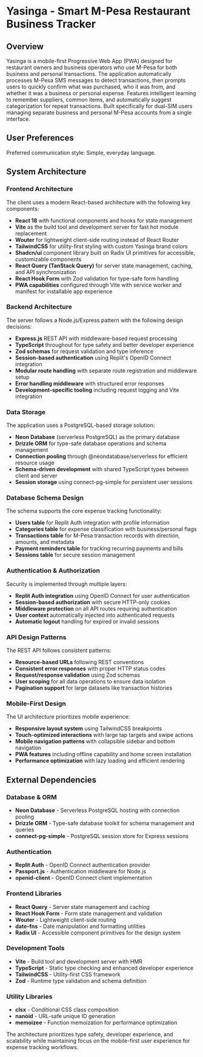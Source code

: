 # Yasinga - Smart M-Pesa Restaurant Business Tracker

## Overview

Yasinga is a mobile-first Progressive Web App (PWA) designed for restaurant owners and business operators who use M-Pesa for both business and personal transactions. The application automatically processes M-Pesa SMS messages to detect transactions, then prompts users to quickly confirm what was purchased, who it was from, and whether it was a business or personal expense. Features intelligent learning to remember suppliers, common items, and automatically suggest categorization for repeat transactions. Built specifically for dual-SIM users managing separate business and personal M-Pesa accounts from a single interface.

## User Preferences

Preferred communication style: Simple, everyday language.

## System Architecture

### Frontend Architecture
The client uses a modern React-based architecture with the following key components:
- **React 18** with functional components and hooks for state management
- **Vite** as the build tool and development server for fast hot module replacement
- **Wouter** for lightweight client-side routing instead of React Router
- **TailwindCSS** for utility-first styling with custom Yasinga brand colors
- **Shadcn/ui** component library built on Radix UI primitives for accessible, customizable components
- **React Query (TanStack Query)** for server state management, caching, and API synchronization
- **React Hook Form** with Zod validation for type-safe form handling
- **PWA capabilities** configured through Vite with service worker and manifest for installable app experience

### Backend Architecture  
The server follows a Node.js/Express pattern with the following design decisions:
- **Express.js** REST API with middleware-based request processing
- **TypeScript** throughout for type safety and better developer experience
- **Zod schemas** for request validation and type inference
- **Session-based authentication** using Replit's OpenID Connect integration
- **Modular route handling** with separate route registration and middleware setup
- **Error handling middleware** with structured error responses
- **Development-specific tooling** including request logging and Vite integration

### Data Storage
The application uses a PostgreSQL-based storage solution:
- **Neon Database** (serverless PostgreSQL) as the primary database
- **Drizzle ORM** for type-safe database operations and schema management
- **Connection pooling** through @neondatabase/serverless for efficient resource usage
- **Schema-driven development** with shared TypeScript types between client and server
- **Session storage** using connect-pg-simple for persistent user sessions

### Database Schema Design
The schema supports the core expense tracking functionality:
- **Users table** for Replit Auth integration with profile information
- **Categories table** for expense classification with business/personal flags
- **Transactions table** for M-Pesa transaction records with direction, amounts, and metadata
- **Payment reminders table** for tracking recurring payments and bills
- **Sessions table** for secure session management

### Authentication & Authorization
Security is implemented through multiple layers:
- **Replit Auth integration** using OpenID Connect for user authentication
- **Session-based authorization** with secure HTTP-only cookies
- **Middleware protection** on all API routes requiring authentication
- **User context** automatically injected into authenticated requests
- **Automatic logout** handling for expired or invalid sessions

### API Design Patterns
The REST API follows consistent patterns:
- **Resource-based URLs** following REST conventions
- **Consistent error responses** with proper HTTP status codes
- **Request/response validation** using Zod schemas
- **User scoping** for all data operations to ensure data isolation
- **Pagination support** for large datasets like transaction histories

### Mobile-First Design
The UI architecture prioritizes mobile experience:
- **Responsive layout system** using TailwindCSS breakpoints
- **Touch-optimized interactions** with large tap targets and swipe actions
- **Mobile navigation patterns** with collapsible sidebar and bottom navigation
- **PWA features** including offline capability and home screen installation
- **Performance optimization** with lazy loading and efficient rendering

## External Dependencies

### Database & ORM
- **Neon Database** - Serverless PostgreSQL hosting with connection pooling
- **Drizzle ORM** - Type-safe database toolkit for schema management and queries
- **connect-pg-simple** - PostgreSQL session store for Express sessions

### Authentication
- **Replit Auth** - OpenID Connect authentication provider
- **Passport.js** - Authentication middleware for Node.js
- **openid-client** - OpenID Connect client implementation

### Frontend Libraries  
- **React Query** - Server state management and caching
- **React Hook Form** - Form state management and validation
- **Wouter** - Lightweight client-side routing
- **date-fns** - Date manipulation and formatting utilities
- **Radix UI** - Accessible component primitives for the design system

### Development Tools
- **Vite** - Build tool and development server with HMR
- **TypeScript** - Static type checking and enhanced developer experience  
- **TailwindCSS** - Utility-first CSS framework
- **Zod** - Runtime type validation and schema definition

### Utility Libraries
- **clsx** - Conditional CSS class composition
- **nanoid** - URL-safe unique ID generation
- **memoizee** - Function memoization for performance optimization

The architecture prioritizes type safety, developer experience, and scalability while maintaining focus on the mobile-first user experience for expense tracking workflows.